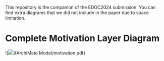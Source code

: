 This repository is the companion of the EDOC2024 submission. You can find extra diagrams that we did not include in the paper due to space limitation.

# Complete Motivation Layer Diagram
![<img src="https://github.com/edoc2024/paper/assets/960823/996005e6-f9eb-477b-a161-a7b1ec7d0cb9">](ArchiMate Model/motivation.pdf)
